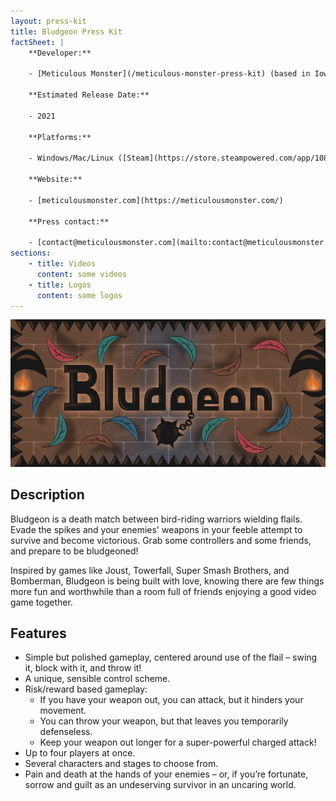```yaml
---
layout: press-kit
title: Bludgeon Press Kit
factSheet: |
    **Developer:**

    - [Meticulous Monster](/meticulous-monster-press-kit) (based in Iowa City, Iowa)

    **Estimated Release Date:**

    - 2021

    **Platforms:**

    - Windows/Mac/Linux ([Steam](https://store.steampowered.com/app/1087640/Bludgeon/))

    **Website:**

    - [meticulousmonster.com](https://meticulousmonster.com/)

    **Press contact:**

    - [contact@meticulousmonster.com](mailto:contact@meticulousmonster.com)
sections:
    - title: Videos
      content: some videos
    - title: Logos
      content: some logos
---
```


![Bludgeon](/images/press-kits/bludgeon/bludgeon-logo.png)

## Description

Bludgeon is a death match between bird-riding warriors wielding flails. Evade the spikes and your enemies' weapons in your feeble attempt to survive and become victorious. Grab some controllers and some friends, and prepare to be bludgeoned!

Inspired by games like Joust, Towerfall, Super Smash Brothers, and Bomberman, Bludgeon is being built with love, knowing there are few things more fun and worthwhile than a room full of friends enjoying a good video game together.


## Features

- Simple but polished gameplay, centered around use of the flail – swing it, block with it, and throw it!
- A unique, sensible control scheme.
- Risk/reward based gameplay:
    - If you have your weapon out, you can attack, but it hinders your movement.
    - You can throw your weapon, but that leaves you temporarily defenseless.
    - Keep your weapon out longer for a super-powerful charged attack!
- Up to four players at once.
- Several characters and stages to choose from.
- Pain and death at the hands of your enemies – or, if you’re fortunate, sorrow and guilt as an undeserving survivor in an uncaring world.